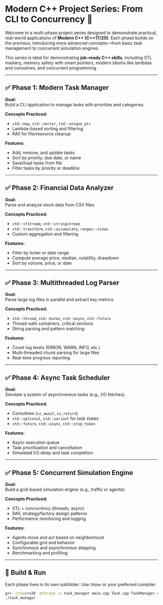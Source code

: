 # Modern C++ Project Series: From CLI to Concurrency 🚀

Welcome to a multi-phase project series designed to demonstrate practical, real-world applications of **Modern C++ (C++17/20)**. Each phase builds on the previous, introducing more advanced concepts—from basic task management to concurrent simulation engines.

This series is ideal for demonstrating **job-ready C++ skills**, including STL mastery, memory safety with smart pointers, modern idioms like lambdas and coroutines, and concurrent programming.

---

## ✅ Phase 1: Modern Task Manager

**Goal:**  
Build a CLI application to manage tasks with priorities and categories.

**Concepts Practiced:**
- `std::map`, `std::vector`, `std::unique_ptr`
- Lambda-based sorting and filtering
- RAII for file/resource cleanup

**Features:**
- Add, remove, and update tasks
- Sort by priority, due date, or name
- Save/load tasks from file
- Filter tasks by priority or deadline

---

## ✅ Phase 2: Financial Data Analyzer

**Goal:**  
Parse and analyze stock data from CSV files.

**Concepts Practiced:**
- `std::ifstream`, `std::stringstream`
- `std::transform`, `std::accumulate`, `ranges::views`
- Custom aggregation and filtering

**Features:**
- Filter by ticker or date range
- Compute average price, median, volatility, drawdown
- Sort by volume, price, or date

---

## ✅ Phase 3: Multithreaded Log Parser

**Goal:**  
Parse large log files in parallel and extract key metrics.

**Concepts Practiced:**
- `std::thread`, `std::mutex`, `std::async`, `std::future`
- Thread-safe containers, critical sections
- String parsing and pattern matching

**Features:**
- Count log levels (ERROR, WARN, INFO, etc.)
- Multi-threaded chunk parsing for large files
- Real-time progress reporting

---

## ✅ Phase 4: Async Task Scheduler

**Goal:**  
Simulate a system of asynchronous tasks (e.g., I/O fetches).

**Concepts Practiced:**
- Coroutines (`co_await`, `co_return`)
- `std::optional`, `std::variant` for task states
- `std::future`, `std::async`, `std::stop_token`

**Features:**
- Async execution queue
- Task prioritization and cancellation
- Simulated I/O delay and task completion

---

## ✅ Phase 5: Concurrent Simulation Engine

**Goal:**  
Build a grid-based simulation engine (e.g., traffic or agents).

**Concepts Practiced:**
- STL + concurrency (threads, async)
- RAII, strategy/factory design patterns
- Performance monitoring and logging

**Features:**
- Agents move and act based on neighborhood
- Configurable grid and behavior
- Synchronous and asynchronous stepping
- Benchmarking and profiling

---

## 🔧 Build & Run

Each phase lives in its own subfolder. Use `CMake` or your preferred compiler:

```bash
g++ -std=c++20 -pthread -o task_manager main.cpp Task.cpp TaskManager.cpp ChronoDate.cpp
./task_manager
